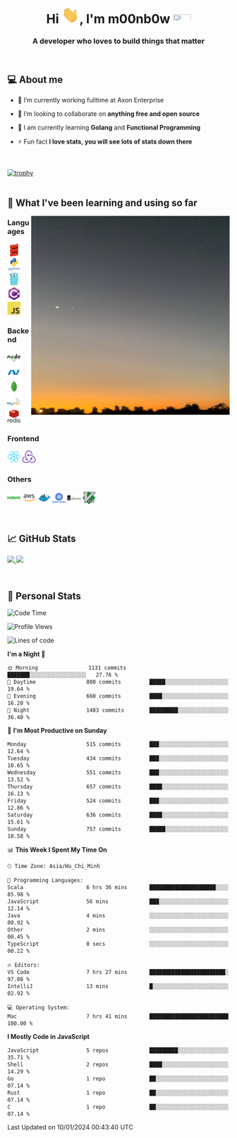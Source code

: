 <h1 align="center">Hi <img src="https://raw.githubusercontent.com/ABSphreak/ABSphreak/master/gifs/Hi.gif" width="40px" />,  I'm m00nb0w <img src="https://media.giphy.com/media/Xf7T7zOwZm9WbHvTap/giphy.gif" width="40px" height="20px"></h1>
<h3 align="center">A developer who loves to build things that matter</h3>

<br/>

## 💻 About me

- 🔭 I’m currently working fulltime at Axon Enterprise 

- 👯 I’m looking to collaborate on **anything free and open source**

- 🧠 I am currently learning **Golang** and **Functional Programming** 

- ⚡ Fun fact **I love stats, you will see lots of stats down there**



<br/><br/>[![trophy](https://github-profile-trophy.vercel.app/?username=m00nb0w&theme=nord&column=7)](https://github.com/ryo-ma/github-profile-trophy)<br/><br/>

## 🔧 What I've been learning and using so far

<img align="right" alt="readme" src="./assets/readme.jpg" width="450" height="450"/>

### Languages
<p align="left">
<img src="https://raw.githubusercontent.com/devicons/devicon/master/icons/scala/scala-original.svg" alt="scala" width="30" height="30" />
<img src="https://raw.githubusercontent.com/devicons/devicon/master/icons/python/python-original-wordmark.svg" alt="python" width="30" height="30" />
<img src="https://raw.githubusercontent.com/devicons/devicon/master/icons/go/go-original.svg" alt="go" width="30" height="30" />
<img src="https://raw.githubusercontent.com/devicons/devicon/master/icons/csharp/csharp-original.svg" alt="csharp" width="30" height="30" />
<img src="https://raw.githubusercontent.com/devicons/devicon/master/icons/javascript/javascript-original.svg" alt="js" width="30" height="30" />
</p>

### Backend
<p align="left">
<img src="https://raw.githubusercontent.com/devicons/devicon/master/icons/nodejs/nodejs-original-wordmark.svg" alt="nodejs" width="30" height="30" />
<img src="https://raw.githubusercontent.com/devicons/devicon/master/icons/dot-net/dot-net-original.svg" alt=".NET" width="30" height="30" />
<img src="https://raw.githubusercontent.com/devicons/devicon/master/icons/mongodb/mongodb-original.svg" alt="mongodb" width="30" height="30" />
<img src="https://raw.githubusercontent.com/devicons/devicon/master/icons/mysql/mysql-original-wordmark.svg" alt="mysql" width="30" height="30" />
<img src="https://raw.githubusercontent.com/devicons/devicon/master/icons/redis/redis-original-wordmark.svg" alt="redis" width="30" height="30" />
</p>

### Frontend
<p align="left">
<img src="https://raw.githubusercontent.com/devicons/devicon/master/icons/react/react-original.svg" alt="react" width="30" height="30" />
<img src="https://raw.githubusercontent.com/devicons/devicon/master/icons/redux/redux-original.svg" alt=".NET" width="30" height="30" />
</p>

### Others
<p align="left">
<img src="https://raw.githubusercontent.com/devicons/devicon/master/icons/nginx/nginx-original.svg" alt="nginx" width="30" height="30" />
<img src="https://raw.githubusercontent.com/github/explore/80688e429a7d4ef2fca1e82350fe8e3517d3494d/topics/aws/aws.png" alt="aws" width="30" height="30" />
<img src="https://raw.githubusercontent.com/devicons/devicon/master/icons/docker/docker-original.svg" alt="Docker" width="30" height="30" />
<img src="https://raw.githubusercontent.com/devicons/devicon/master/icons/kubernetes/kubernetes-plain-wordmark.svg" alt="Kubernetes" width="30" height="30" />
<img src="https://raw.githubusercontent.com/devicons/devicon/master/icons/ubuntu/ubuntu-plain-wordmark.svg" alt="Ubuntu" width="30" height="30" />
<img src="https://raw.githubusercontent.com/devicons/devicon/master/icons/vim/vim-original.svg" alt="Vim" width="30" height="30" />
</p>

<br/>

## 📈 GitHub Stats

<p>
<a href="https://github.com/m00nb0w">
  <img height="180em" src="https://github-readme-stats.vercel.app/api?username=m00nb0w&count_private=true&show_icons=true&include_all_commits=true&theme=darcula" />
  <img height="180em" src="http://github-readme-streak-stats.herokuapp.com?user=m00nb0w&theme=dark" />
</a>
</p>

<br/>

## 💪 Personal Stats
<!--START_SECTION:waka-->
![Code Time](http://img.shields.io/badge/Code%20Time-2%2C450%20hrs%2044%20mins-blue)

![Profile Views](http://img.shields.io/badge/Profile%20Views-0-blue)

![Lines of code](https://img.shields.io/badge/From%20Hello%20World%20I%27ve%20Written-8.3%20million%20lines%20of%20code-blue)

**I'm a Night 🦉** 

```text
🌞 Morning                1131 commits        ███████░░░░░░░░░░░░░░░░░░   27.76 % 
🌆 Daytime                800 commits         █████░░░░░░░░░░░░░░░░░░░░   19.64 % 
🌃 Evening                660 commits         ████░░░░░░░░░░░░░░░░░░░░░   16.20 % 
🌙 Night                  1483 commits        █████████░░░░░░░░░░░░░░░░   36.40 % 
```
📅 **I'm Most Productive on Sunday** 

```text
Monday                   515 commits         ███░░░░░░░░░░░░░░░░░░░░░░   12.64 % 
Tuesday                  434 commits         ███░░░░░░░░░░░░░░░░░░░░░░   10.65 % 
Wednesday                551 commits         ███░░░░░░░░░░░░░░░░░░░░░░   13.52 % 
Thursday                 657 commits         ████░░░░░░░░░░░░░░░░░░░░░   16.13 % 
Friday                   524 commits         ███░░░░░░░░░░░░░░░░░░░░░░   12.86 % 
Saturday                 636 commits         ████░░░░░░░░░░░░░░░░░░░░░   15.61 % 
Sunday                   757 commits         █████░░░░░░░░░░░░░░░░░░░░   18.58 % 
```


📊 **This Week I Spent My Time On** 

```text
🕑︎ Time Zone: Asia/Ho_Chi_Minh

💬 Programming Languages: 
Scala                    6 hrs 36 mins       █████████████████████░░░░   85.98 % 
JavaScript               56 mins             ███░░░░░░░░░░░░░░░░░░░░░░   12.14 % 
Java                     4 mins              ░░░░░░░░░░░░░░░░░░░░░░░░░   00.92 % 
Other                    2 mins              ░░░░░░░░░░░░░░░░░░░░░░░░░   00.45 % 
TypeScript               0 secs              ░░░░░░░░░░░░░░░░░░░░░░░░░   00.22 % 

🔥 Editors: 
VS Code                  7 hrs 27 mins       ████████████████████████░   97.08 % 
IntelliJ                 13 mins             █░░░░░░░░░░░░░░░░░░░░░░░░   02.92 % 

💻 Operating System: 
Mac                      7 hrs 41 mins       █████████████████████████   100.00 % 
```

**I Mostly Code in JavaScript** 

```text
JavaScript               5 repos             █████████░░░░░░░░░░░░░░░░   35.71 % 
Shell                    2 repos             ████░░░░░░░░░░░░░░░░░░░░░   14.29 % 
Go                       1 repo              ██░░░░░░░░░░░░░░░░░░░░░░░   07.14 % 
Rust                     1 repo              ██░░░░░░░░░░░░░░░░░░░░░░░   07.14 % 
C                        1 repo              ██░░░░░░░░░░░░░░░░░░░░░░░   07.14 % 
```




 Last Updated on 10/01/2024 00:43:40 UTC
<!--END_SECTION:waka-->
